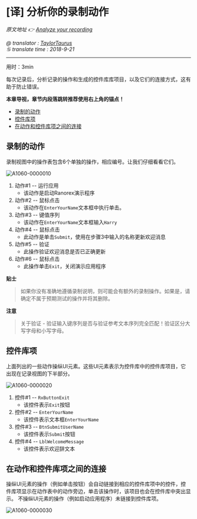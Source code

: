 # [译] 分析你的录制动作

*原文地址 👉 [Analyze your recording][0]*

*@ translator : [TaylorTaurus](https://github.com/taylortaurus)*    
*♋ translate time : 2018-9-21*    

---

用时：3min

每次记录后，分析记录的操作和生成的控件库库项目，以及它们的连接方式，这有助于防止错误。

**本章导视，章节内段落跳转推荐使用右上角的锚点！**

- [录制的动作](#录制的动作)
- [控件库项](#控件库项)
- [在动作和控件库项之间的连接](#在动作和控件库项之间的连接)

## 录制的动作

录制视图中的操作表包含6个单独的操作，相应编号。让我们仔细看看它们。

![A1060-0000010](https://gitee.com/taylortaurus/RX_UserGuide_GitBook_Picbed/raw/master/Ranorizeyourselfin20minutes/A1060-0000010.png)

1. 动作#1 -- 运行应用
    - 该动作是启动Ranorex演示程序 
2. 动作#2 -- 鼠标点击
    - 该动作在`EnterYourName`文本框中执行单击。
3. 动作#3 -- 键值序列
    - 该动作在`EnterYourName`文本框输入`Harry`
4. 动作#4 -- 鼠标点击
    - 此动作是单击`Submit`，使用在步骤3中输入的名称更新欢迎消息
5. 动作#5 -- 验证
    - 此操作验证欢迎消息是否已正确更新
6. 动作#6 -- 鼠标点击
    - 此操作单击`Exit`，关闭演示应用程序 

**贴士**  
> 如果你没有准确地遵循录制说明，则可能会有额外的录制操作。如果是，请确定不属于预期测试的操作并将其删除。

**注意**  
> 关于验证 - 验证输入键序列是否与验证参考文本序列完全匹配！验证区分大写字母和小写字母。

## 控件库项

上面列出的一些动作操纵UI元素。这些UI元素表示为控件库中的控件库项目，它出现在记录视图的下半部分。

![A1060-0000020](https://gitee.com/taylortaurus/RX_UserGuide_GitBook_Picbed/raw/master/Ranorizeyourselfin20minutes/A1060-0000020.png)  

1. 控件#1 -- `RxButtonExit`
    - 该控件表示`Exit`按钮
2. 控件#2 -- `EnterYourName`
    - 该控件表示文本框`EnterYourName `
3. 控件#3 -- `BtnSubmitUserName`
    - 该控件表示`Submit`按钮
4. 控件#4 -- `LblWelcomeMessage`
    - 该控件表示欢迎辞文本

## 在动作和控件库项之间的连接

操纵UI元素的操作（例如单击按钮）会自动链接到相应的控件库项中的控件，控件库项显示在动作表中的动作旁边，单击该操作时，该项目也会在控件库中突出显示。
不操纵UI元素的操作（例如启动应用程序）未链接到控件库项。

![A1060-0000030](https://gitee.com/taylortaurus/RX_UserGuide_GitBook_Picbed/raw/master/Ranorizeyourselfin20minutes/A1060-0000030.png)

[0]: https://www.ranorex.com/help/latest/ranorex-studio-fundamentals/ranorize-20-minutes/5-analyze-recording/